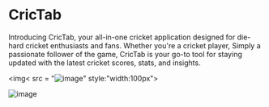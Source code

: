 # CricTab
Introducing CricTab, your all-in-one cricket application designed for die-hard cricket enthusiasts and fans. Whether you're a cricket player, Simply a passionate follower of the game, CricTab is your go-to tool for staying updated with the latest cricket scores, stats, and insights.

<img< src = "![image](https://github.com/Amanpan19/CricTab/assets/120437937/b3e830f6-8fe0-4f3b-9371-d0a2e43654fc)" style:"width:100px">

![image](https://github.com/Amanpan19/CricTab/assets/120437937/039deb7f-b7a2-4fde-bf0e-69c9947a4f00)

